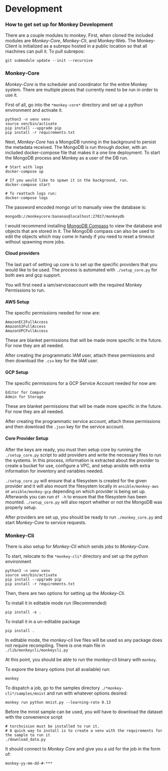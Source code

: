# Development

### How to get set up for Monkey Development

There are a couple modules to monkey.  First, when cloned the included modules are *Monkey-Core*, *Monkey-Cli*, and Monkey-Web.  The Monkey-Client is initialized as a subrepo hosted in a public location so that all machines can pull it.  To pull subrepos:
```
git submodule update --init --recursive

```

### Monkey-Core

*Monkey-Core* is the scheduler and coordinator for the entire Monkey system.  There are multiple pieces that currently need to be run in order to use it.

First of all, go into the `*monkey-core*` directory and set up a python environment and activate it.
```
python3 -n venv venv
source ven/bin/activate
pip install --upgrade pip
pip install -r requirements.txt
```

Next, *Monkey-Core* has a MongoDB running in the background to persist the metadata received.  The MongoDB is run through docker, with an included docker-compose file that makes it a one line deployment.  To start the MongoDB process and Monkey as a user of the DB run.
```
# Start with logs
docker-compose up

# If you would like to spawn it in the background, run.
docker-compose start

# To reattach logs run:
docker-compose logs
```

The password encoded mongo url to manually view the database is:
```
mongodb://monkeycore:bananas@localhost:27017/monkeydb
```
I would recommend installing [MongoDB Compass](https://www.mongodb.com/try/download/compass) to view the database and objects that are stored in it.  The MongoDB compass can also be used to edit the objects which may come in handy if you need to reset a timeout without spawning more jobs.

#### Cloud providers
The last part of setting up core is to set up the specific providers that you would like to be used.  The process is automated with `./setup_core.py` for both aws and gcp support.

You will first need a iam/serviceaccount with the required Monkey Permissions to run.

#### AWS Setup
The specific permissions needed for now are:
```
AmazonEC2FullAccess
AmazonS3FullAccess
AmazonVPCFullAccess
```
These are blanket permissions that will be made more specific in the future.  For now they are all needed.

After creating the programmatic IAM user, attach these permissions and then download the `.csv` key for the IAM user.

#### GCP Setup
The specific permissions for a GCP Service Account needed for now are:
```
Editor for Compute
Admin for Storage
```
These are blanket permissions that will be made more specific in the future.  For now they are all needed.

After creating the programmatic service account, attach these permissions and then download the `.json` key for the service account.


#### Core Provider Setup
After the keys are ready, you must then setup core by running the `./setup_core.py` script to add providers and write the necessary files to run the systems.  In this process, information is extracted about the provider to create a bucket for use, configure a VPC, and setup ansible with extra information for inventory and variables needed.

`./setup_core.py` will ensure that a filesystem is created for the given provider and it will also mount the filesystem locally in `ansible/monkey-aws` or `ansible/monkey-gcp` depending on which provider is being set up.  Afterwards you can run `df -h` to ensure that the filesystem has been mounted.  `./setup_core.py` will also report whether or not the MongoDB was properly setup. 

After providers are set up, you should be ready to run `./monkey_core.py` and start *Monkey-Core* to service requests.


### Monkey-Cli

There is also setup for *Monkey-Cli* which sends jobs to *Monkey-Core*.  

To start, relocate to the `*monkey-cli*` directory and set up the python environment 

```
python3 -n venv venv
source ven/bin/activate
pip install --upgrade pip
pip install -r requirements.txt
```

Then, there are two options for setting up the *Monkey-Cli*.  


To install it in editable mode run (Recommended)
```
pip install -e .
```

To install it in a un-editable package 
```
pip install .
```

In editable mode, the *monkey-cli* live files will be used so any package does not require recompiling.  There is one main file in `./lib/monkeycli/monkeycli.py`

At this point, you should be able to run the *monkey-cli* binary with `monkey`.

To expore the binary options (not all available) run:
```
monkey
```

To dispatch a job, go to the samples directory `./*monkey-cli*/samples/mnist` and run with whatever options desired:
```
monkey run python mnist.py --learning-rate 0.13
```

Before the mnist sample can be used, you will have to download the dataset with the convenience script
```
# torchvision must be installed to run it.  
# A quick way to install is to create a venv with the requirements for the sample to run it
./download_data.py

```

It should connect to *Monkey Core* and give you a uid for the job in the form of:
```
monkey-yy-mm-dd-#-***
```













